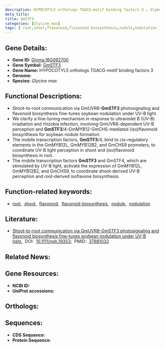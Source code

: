 ```yaml
---
description: HYPOCOTYL5 orthologs TGACG-motif binding factors 3 ; Glyma.16G092700 ; Glycine max
meta_title:
title: GmSTF3
categories: [Glycine max]
tags: [ root,shoot,flavonoid,flavonoid biosynthesis,nodule,nodulation ]
---
```


## Gene Details:
- **Gene ID:** [Glyma.16G092700]()
- **Gene Symbol:** <u>GmSTF3</u>
- **Gene Name:** HYPOCOTYL5 orthologs TGACG-motif binding factors 3
- **Genome:** []()
- **Species:** *Glycine max*

## Functional Descriptions:
   - Shoot-to-root communication via GmUVR8-**GmSTF3** photosignaling and flavonoid biosynthesis fine-tunes soybean nodulation under UV-B light.
   - We clarify a fine-tuning mechanism in response to ultraviolet B (UV-B) irradiation and rhizobia infection, involving GmUVR8-dependent UV-B perception and **GmSTF3**/4-GmMYB12-GmCHS-mediated (iso)flavonoid biosynthesis for soybean nodule formation.
   - The mobile transcription factors, **GmSTF3**/4, bind to cis-regulatory elements in the GmMYB12L, GmMYB12B2, and GmCHS9 promoters, to coordinate UV-B light perception in shoot and (iso)flavonoid biosynthesis in root.
   - The mobile transcription factors **GmSTF3** and GmSTF4, which are stimulated by UV-B light, activate the expression of GmMYB12L, GmMYB12B2, and GmCHS9, to coordinate shoot-derived UV-B perception and root-derived isoflavone biosynthesis.

## Function-related keywords:
   - [root](/tags/root/),&nbsp;&nbsp;[shoot](/tags/shoot/),&nbsp;&nbsp;[flavonoid](/tags/flavonoid/),&nbsp;&nbsp;[flavonoid-biosynthesis](/tags/flavonoid-biosynthesis/),&nbsp;&nbsp;[nodule](/tags/nodule/),&nbsp;&nbsp;[nodulation](/tags/nodulation/)

## Literature:
   - [Shoot-to-root communication via GmUVR8-GmSTF3 photosignaling and flavonoid biosynthesis fine-tunes soybean nodulation under UV-B light.](https://doi.org/10.1111/nph.19353)&nbsp;&nbsp;DOI:&nbsp;&nbsp;[10.1111/nph.19353](https://doi.org/10.1111/nph.19353);&nbsp;&nbsp;PMID:&nbsp;&nbsp;[37881032](https://pubmed.ncbi.nlm.nih.gov/37881032/)

## Related News:

## Gene Resources:
- **NCBI ID:**  [](https://www.ncbi.nlm.nih.gov/gene/?term=)
- **UniProt accessions:**  [](https://www.uniprot.org/uniprotkb//entry)

## Orthologs:

## Sequences:
- **CDS Sequence:**
- **Protein Sequence:**
